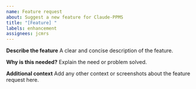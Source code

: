 ```yaml
---
name: Feature request
about: Suggest a new feature for Claude-PPMS
title: "[Feature] "
labels: enhancement
assignees: jcmrs
---
```


**Describe the feature**
A clear and concise description of the feature.

**Why is this needed?**
Explain the need or problem solved.

**Additional context**
Add any other context or screenshots about the feature request here.